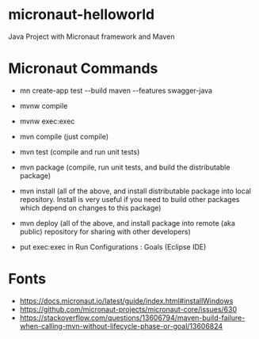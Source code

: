 # micronaut-helloworld
Java Project with Micronaut framework and Maven

# Micronaut Commands
* mn create-app test --build maven --features swagger-java
* mvnw compile
* mvnw exec:exec

* mvn compile (just compile)
* mvn test (compile and run unit tests)
* mvn package (compile, run unit tests, and build the distributable package)
* mvn install (all of the above, and install distributable package into local repository.
     Install is very useful if you need to build other packages which depend on changes
     to this package)
* mvn deploy (all of the above, and install package into remote (aka public) repository
     for sharing with other developers)
* put exec:exec in Run Configurations : Goals (Eclipse IDE)



# Fonts
* https://docs.micronaut.io/latest/guide/index.html#installWindows
* https://github.com/micronaut-projects/micronaut-core/issues/630
* https://stackoverflow.com/questions/13606794/maven-build-failure-when-calling-mvn-without-lifecycle-phase-or-goal/13606824